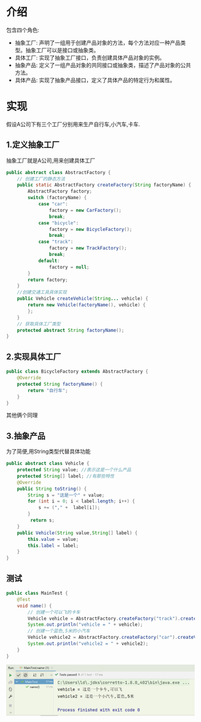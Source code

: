 # 介绍

包含四个角色:

- 抽象工厂: 声明了一组用于创建产品对象的方法，每个方法对应一种产品类型。抽象工厂可以是接口或抽象类。
- 具体工厂: 实现了抽象工厂接口，负责创建具体产品对象的实例。
- 抽象产品: 定义了一组产品对象的共同接口或抽象类，描述了产品对象的公共方法。
- 具体产品: 实现了抽象产品接口，定义了具体产品的特定行为和属性。

# 实现

假设A公司下有三个工厂分别用来生产自行车,小汽车,卡车.

## 1.定义抽象工厂

抽象工厂就是A公司,用来创建具体工厂

```java
public abstract class AbstractFactory {
	// 创建工厂的静态方法
    public static AbstractFactory createFactory(String factoryName) {
        AbstractFactory factory;
        switch (factoryName) {
            case "car":
                factory = new CarFactory();
                break;
            case "bicycle":
                factory = new BicycleFactory();
                break;
            case "track":
                factory = new TrackFactory();
                break;
            default:
                factory = null;
        }
        return factory;
    }
	//创建交通工具具体实现
    public Vehicle createVehicle(String... vehicle) {
        return new Vehicle(factoryName(), vehicle) {
        };
    }
	// 获取具体工厂类型
    protected abstract String factoryName();
}
```

## 2.实现具体工厂

```java
public class BicycleFactory extends AbstractFactory {
    @Override
    protected String factoryName() {
        return "自行车";
    }
}
```

其他俩个同理

## 3.抽象产品

为了简便,用String类型代替具体功能

```java
public abstract class Vehicle {
    protected String value; //表示这是一个什么产品
    protected String[] label; //有那些特性
    @Override
    public String toString() {
        String s = "这是一个" + value;
        for (int i = 0; i < label.length; i++) {
            s += ("," +  label[i]);
        }
         return s;
    }
    public Vehicle(String value,String[] label) {
        this.value = value;
        this.label = label;
    }
}
```

## 测试

```java
public class MainTest {
    @Test
    void name() {
        // 创建一个可以飞的卡车
        Vehicle vehicle = AbstractFactory.createFactory("track").createVehicle("可以飞");
        System.out.println("vehicle = " + vehicle);
        // 创建一个蓝色,5米的小汽车
        Vehicle vehicle2 = AbstractFactory.createFactory("car").createVehicle("蓝色", "5米");
        System.out.println("vehicle2 = " + vehicle2);
    }
}
```

![](images/Pasted%20image%2020240316210442.png)
